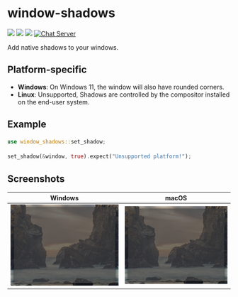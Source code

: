 # window-shadows

[![](https://img.shields.io/crates/v/window-shadows)](https://crates.io/crates/window-shadows) [![](https://img.shields.io/docsrs/window-shadows)](https://docs.rs/window-shadows/) ![](https://img.shields.io/crates/l/window-shadows)
[![Chat Server](https://img.shields.io/badge/chat-on%20discord-7289da.svg)](https://discord.gg/SpmNs4S)

Add native shadows to your windows.

## Platform-specific

- **Windows**: On Windows 11, the window will also have rounded corners.
- **Linux**: Unsupported, Shadows are controlled by the compositor installed on the end-user system.

## Example

```rs
use window_shadows::set_shadow;

set_shadow(&window, true).expect("Unsupported platform!");
```

## Screenshots

<p align="center">

| Windows | macOS |
| :---:   | :---: |
| ![Windows screenshot](./screenshots/windows.png) | ![macOS screenshot](./screenshots/windows.png) |

</p>